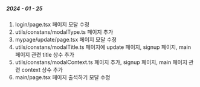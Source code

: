 ##### 2024 - 01 - 25

1. login/page.tsx 페이지 모달 수정
2. utils/constans/modalType.ts 페이지 추가
3. mypage/update/page.tsx 페이지 모달 수정
4. utils/constans/modalTitle.ts 페이지에 update 페이지, signup 페이지, main 페이지 관련 title 상수 추가
5. utils/constans/modalContext.ts 페이지 추가, signup 페이지, main 페이지 관련 context 상수 추가
6. main/page.tsx 페이지 출석하기 모달 수정
